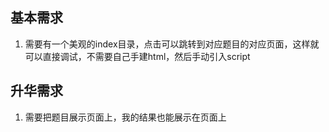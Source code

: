 ## 基本需求
1. 需要有一个美观的index目录，点击可以跳转到对应题目的对应页面，这样就可以直接调试，不需要自己手建html，然后手动引入script

## 升华需求
1. 需要把题目展示页面上，我的结果也能展示在页面上